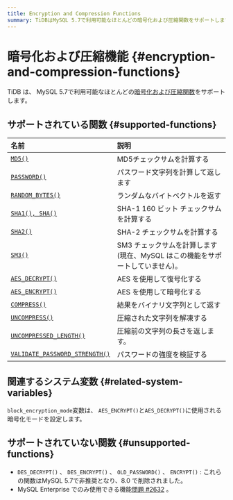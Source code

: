 ```yaml
---
title: Encryption and Compression Functions
summary: TiDBはMySQL 5.7で利用可能なほとんどの暗号化および圧縮関数をサポートします。サポートされている関数には、MD5、PASSWORD、RANDOM_BYTES、SHA1、SHA2、AES_DECRYPT、AES_ENCRYPT、COMPRESS、UNCOMPRESS、UNCOMPRESSED_LENGTH、VALIDATE_PASSWORD_STRENGTHが含まれます。関連するシステム変数には、block_encryption_modeがあります。サポートされていない関数には、DES_DECRYPT、DES_ENCRYPT、OLD_PASSWORD、ENCRYPTが含まれます。これらの関数はMySQL 5.7で非推奨となり、8.0で削除されました。MySQL Enterpriseでのみ使用できる機能もあります。
---
```


# 暗号化および圧縮機能 {#encryption-and-compression-functions}

TiDB は、 MySQL 5.7で利用可能なほとんどの[暗号化および圧縮関数](https://dev.mysql.com/doc/refman/5.7/en/encryption-functions.html)をサポートします。

## サポートされている関数 {#supported-functions}

| 名前                                                                                                                                      | 説明                                            |
| :-------------------------------------------------------------------------------------------------------------------------------------- | :-------------------------------------------- |
| [`MD5()`](https://dev.mysql.com/doc/refman/8.0/en/encryption-functions.html#function_md5)                                               | MD5チェックサムを計算する                                |
| [`PASSWORD()`](https://dev.mysql.com/doc/refman/8.0/en/encryption-functions.html#function_password)                                     | パスワード文字列を計算して返します                             |
| [`RANDOM_BYTES()`](https://dev.mysql.com/doc/refman/8.0/en/encryption-functions.html#function_random-bytes)                             | ランダムなバイトベクトルを返す                               |
| [`SHA1(), SHA()`](https://dev.mysql.com/doc/refman/8.0/en/encryption-functions.html#function_sha1)                                      | SHA-1 160 ビット チェックサムを計算する                     |
| [`SHA2()`](https://dev.mysql.com/doc/refman/8.0/en/encryption-functions.html#function_sha2)                                             | SHA-2 チェックサムを計算する                             |
| [`SM3()`](https://en.wikipedia.org/wiki/SM3_(hash_function))                                                                            | SM3 チェックサムを計算します (現在、MySQL はこの機能をサポートしていません)。 |
| [`AES_DECRYPT()`](https://dev.mysql.com/doc/refman/8.0/en/encryption-functions.html#function_aes-decrypt)                               | AES を使用して復号化する                                |
| [`AES_ENCRYPT()`](https://dev.mysql.com/doc/refman/8.0/en/encryption-functions.html#function_aes-encrypt)                               | AES を使用して暗号化する                                |
| [`COMPRESS()`](https://dev.mysql.com/doc/refman/8.0/en/encryption-functions.html#function_compress)                                     | 結果をバイナリ文字列として返す                               |
| [`UNCOMPRESS()`](https://dev.mysql.com/doc/refman/8.0/en/encryption-functions.html#function_uncompress)                                 | 圧縮された文字列を解凍する                                 |
| [`UNCOMPRESSED_LENGTH()`](https://dev.mysql.com/doc/refman/8.0/en/encryption-functions.html#function_uncompressed-length)               | 圧縮前の文字列の長さを返します。                              |
| [`VALIDATE_PASSWORD_STRENGTH()`](https://dev.mysql.com/doc/refman/8.0/en/encryption-functions.html#function_validate-password-strength) | パスワードの強度を検証する                                 |

## 関連するシステム変数 {#related-system-variables}

`block_encryption_mode`変数は、 `AES_ENCRYPT()`と`AES_DECRYPT()`に使用される暗号化モードを設定します。

## サポートされていない関数 {#unsupported-functions}

-   `DES_DECRYPT()` 、 `DES_ENCRYPT()` 、 `OLD_PASSWORD()` 、 `ENCRYPT()` : これらの関数はMySQL 5.7で非推奨となり、8.0 で削除されました。
-   MySQL Enterprise でのみ使用できる機能[問題 #2632](https://github.com/pingcap/tidb/issues/2632) 。
